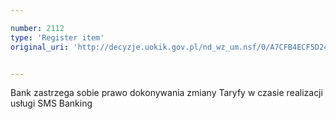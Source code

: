 ```yaml
---

number: 2112
type: 'Register item'
original_uri: 'http://decyzje.uokik.gov.pl/nd_wz_um.nsf/0/A7CFB4ECF5D24F38C12577F40046FBCD?OpenDocument'


---
```


Bank zastrzega sobie prawo dokonywania zmiany Taryfy w czasie realizacji usługi SMS Banking
